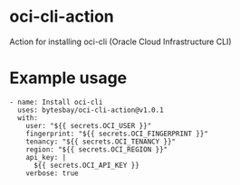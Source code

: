 # oci-cli-action
Action for installing oci-cli (Oracle Cloud Infrastructure CLI)


# Example usage
```
- name: Install oci-cli
  uses: bytesbay/oci-cli-action@v1.0.1
  with:
    user: "${{ secrets.OCI_USER }}"
    fingerprint: "${{ secrets.OCI_FINGERPRINT }}"
    tenancy: "${{ secrets.OCI_TENANCY }}"
    region: "${{ secrets.OCI_REGION }}"
    api_key: |
      ${{ secrets.OCI_API_KEY }}
    verbose: true
```
